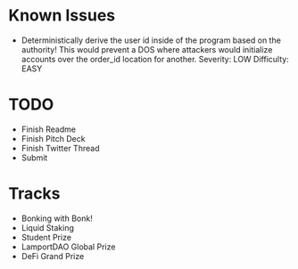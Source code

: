 # Known Issues
 - Deterministically derive the user id inside of the program based on the authority! This would prevent a DOS where attackers would initialize accounts over the order_id location for another. Severity: LOW Difficulty: EASY

# TODO
 - Finish Readme
 - Finish Pitch Deck
 - Finish Twitter Thread
 - Submit

# Tracks
 - Bonking with Bonk!
 - Liquid Staking
 - Student Prize
 - LamportDAO Global Prize
 - DeFi Grand Prize